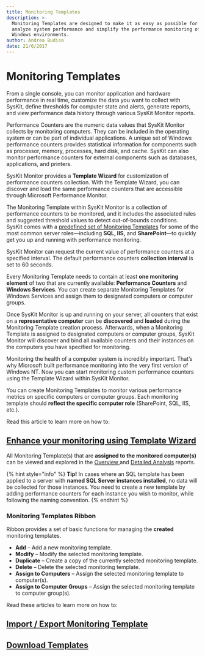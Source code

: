 ```yaml
---
title: Monitoring Templates
description: >-
  Monitoring Templates are designed to make it as easy as possible for you to
  analyze system performance and simplify the performance monitoring of your
  Windows environments.
author: Andrea Budisa
date: 21/6/2017
---
```


# Monitoring Templates

From a single console, you can monitor application and hardware performance in real time, customize the data you want to collect with SysKit, define thresholds for computer state and alerts, generate reports, and view performance data history through various SysKit Monitor reports.

Performance Counters are the numeric data values that SysKit Monitor collects by monitoring computers. They can be included in the operating system or can be part of individual applications. A unique set of Windows performance counters provides statistical information for components such as processor, memory, processes, hard disk, and cache. SysKit can also monitor performance counters for external components such as databases, applications, and printers.

SysKit Monitor provides a **Template Wizard** for customization of performance counters collection. With the Template Wizard, you can discover and load the same performance counters that are accessible through Microsoft Performance Monitor.

The Monitoring Template within SysKit Monitor is a collection of performance counters to be monitored, and it includes the associated rules and suggested threshold values to detect out-of-bounds conditions.  
SysKit comes with a [predefined set of Monitoring Templates](../../how-to/monitoring-templates/predefined-templates.md) for some of the most common server roles—including **SQL, IIS,** and **SharePoint**—to quickly get you up and running with performance monitoring.

SysKit Monitor can request the current value of performance counters at a specified interval. The default performance counters **collection interval** is set to 60 seconds.

Every Monitoring Template needs to contain at least **one monitoring element** of two that are currently available: **Performance Counters** and **Windows Services**. You can create separate Monitoring Templates for Windows Services and assign them to designated computers or computer groups.

Once SysKit Monitor is up and running on your server, all counters that exist on a **representative computer** can be **discovered** and **loaded** during the Monitoring Template creation process. Afterwards, when a Monitoring Template is assigned to designated computers or computer groups, SysKit Monitor will discover and bind all available counters and their instances on the computers you have specified for monitoring.

Monitoring the health of a computer system is incredibly important. That’s why Microsoft built performance monitoring into the very first version of Windows NT. Now you can start monitoring custom performance counters using the Template Wizard within SysKit Monitor.

You can create Monitoring Templates to monitor various performance metrics on specific computers or computer groups. Each monitoring template should **reflect the specific computer role** \(SharePoint, SQL, IIS, etc.\).

Read this article to learn more on how to:

## [Enhance your monitoring using Template Wizard](../../how-to/monitoring-templates/template-wizard.md)

All Monitoring Template\(s\) that are **assigned to the monitored computer\(s\)** can be viewed and explored in the [Overview ](../reports/performance-reports/computer-performance.md)and [Detailed Analysis](../reports/performance-reports/computer-performance.md#detailed-analysis) reports.

{% hint style="info" %}
**Tip!** In cases where an SQL template has been applied to a server with **named SQL Server instances installed**, no data will be collected for those instances. You need to create a new template by adding performance counters for each instance you wish to monitor, while following the naming convention.
{% endhint %}

### Monitoring Templates Ribbon

Ribbon provides a set of basic functions for managing the **created** monitoring templates.

* **Add** – Add a new monitoring template.
* **Modify** – Modify the selected monitoring template.
* **Duplicate** – Create a copy of the currently selected monitoring template.
* **Delete** – Delete the selected monitoring template.
* **Assign to Computers** – Assign the selected monitoring template to computer\(s\).
* **Assign to Computer Groups** – Assign the selected monitoring template to computer group\(s\).

Read these articles to learn more on how to:

## [Import / Export Monitoring Template](../../how-to/monitoring-templates/import-export-template.md)

## [Download Templates](../../how-to/monitoring-templates/download-templates.md)

